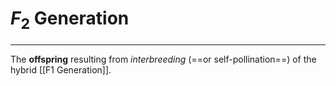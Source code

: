 # $F_2$ Generation
---
The **offspring** resulting from *interbreeding* (==or self-pollination==) of the hybrid [[F1 Generation]].